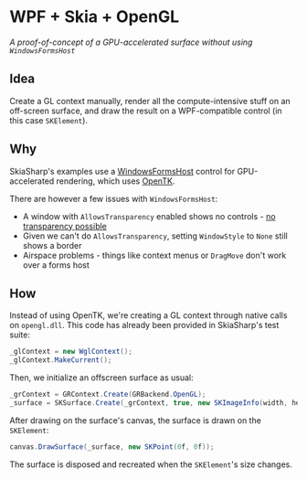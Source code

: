 # WPF + Skia + OpenGL

*A proof-of-concept of a GPU-accelerated surface without using `WindowsFormsHost`*

## Idea

Create a GL context manually, render all the compute-intensive stuff on an 
off-screen surface, and draw the result on a WPF-compatible control (in this 
case `SKElement`).

## Why

SkiaSharp's examples use a [WindowsFormsHost](https://docs.microsoft.com/en-us/dotnet/api/system.windows.forms.integration.windowsformshost?view=netframework-4.7.2)
control for GPU-accelerated rendering, which uses [OpenTK](https://github.com/opentk/opentk).

There are however a few issues with `WindowsFormsHost`:

- A window with `AllowsTransparency` enabled shows no controls - [no transparency possible](https://social.msdn.microsoft.com/Forums/vstudio/en-US/6f9dd3b5-af92-4076-9b4e-1a770dd52f70/windowsformshost-and-allowstransparency-makes-all-win32-controls-transparent?forum=wpf)
- Given we can't do `AllowsTransparency`, setting `WindowStyle` to `None` still shows a border
- Airspace problems - things like context menus or `DragMove` don't work over a forms host

## How

Instead of using OpenTK, we're creating a GL context through native calls on
`opengl.dll`. This code has already been provided in SkiaSharp's test suite:

```c#
_glContext = new WglContext();
_glContext.MakeCurrent();
```

Then, we initialize an offscreen surface as usual:

```c#
_grContext = GRContext.Create(GRBackend.OpenGL);
_surface = SKSurface.Create(_grContext, true, new SKImageInfo(width, height));
```

After drawing on the surface's canvas, the surface is drawn on the `SKElement`:

```c#
canvas.DrawSurface(_surface, new SKPoint(0f, 0f));
```

The surface is disposed and recreated when the `SKElement`'s size changes.
